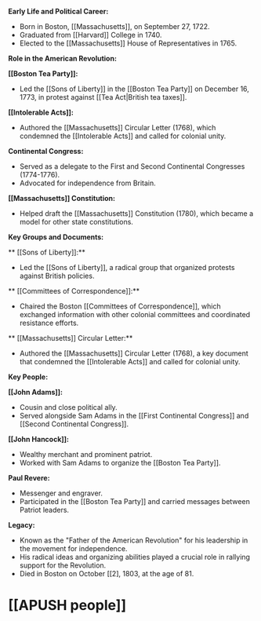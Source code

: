 **Early Life and Political Career:**

* Born in Boston, [[Massachusetts]], on September 27, 1722.
* Graduated from [[Harvard]] College in 1740.
* Elected to the [[Massachusetts]] House of Representatives in 1765.

**Role in the American Revolution:**

**[[Boston Tea Party]]:**

* Led the [[Sons of Liberty]] in the [[Boston Tea Party]] on December 16, 1773, in protest against [[Tea Act|British tea taxes]].

**[[Intolerable Acts]]:**

* Authored the [[Massachusetts]] Circular Letter (1768), which condemned the [[Intolerable Acts]] and called for colonial unity.

**Continental Congress:**

* Served as a delegate to the First and Second Continental Congresses (1774-1776).
* Advocated for independence from Britain.

**[[Massachusetts]] Constitution:**

* Helped draft the [[Massachusetts]] Constitution (1780), which became a model for other state constitutions.

**Key Groups and Documents:**

** [[Sons of Liberty]]:**

* Led the [[Sons of Liberty]], a radical group that organized protests against British policies.

** [[Committees of Correspondence]]:**

* Chaired the Boston [[Committees of Correspondence]], which exchanged information with other colonial committees and coordinated resistance efforts.

** [[Massachusetts]] Circular Letter:**

* Authored the [[Massachusetts]] Circular Letter (1768), a key document that condemned the [[Intolerable Acts]] and called for colonial unity.

**Key People:**

**[[John Adams]]:**

* Cousin and close political ally.
* Served alongside Sam Adams in the [[First Continental Congress]] and [[Second Continental Congress]].

**[[John Hancock]]:**

* Wealthy merchant and prominent patriot.
* Worked with Sam Adams to organize the [[Boston Tea Party]].

**Paul Revere:**

* Messenger and engraver.
* Participated in the [[Boston Tea Party]] and carried messages between Patriot leaders.

**Legacy:**

* Known as the "Father of the American Revolution" for his leadership in the movement for independence.
* His radical ideas and organizing abilities played a crucial role in rallying support for the Revolution.
* Died in Boston on October [[2], 1803, at the age of 81.
# [[APUSH people]]